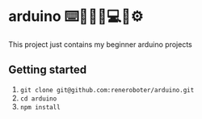 # arduino ⌨️👩🏻‍💻💻🔌⚙️

This project just contains my beginner arduino projects

## Getting started

1. `git clone git@github.com:reneroboter/arduino.git`
1. `cd arduino`
1. `npm install`